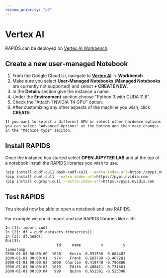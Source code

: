 ```yaml
---
review_priority: "p0"
---
```


# Vertex AI

RAPIDS can be deployed on [Vertex AI Workbench](https://cloud.google.com/vertex-ai-workbench).

## Create a new user-managed Notebook

1. From the Google Cloud UI, navigate to [**Vertex AI**](https://console.cloud.google.com/vertex-ai/workbench/user-managed) -> **Workbench**
2. Make sure you select **User-Managed Notebooks** (**Managed Notebooks** are currently not supported) and select **+ CREATE NEW**.
3. In the **Details** section give the instance a name.
4. Under the **Environment** section choose "Python 3 with CUDA 11.8".
5. Check the "Attach 1 NVIDIA T4 GPU" option.
6. After customizing any other aspects of the machine you wish, click **CREATE**.

```{tip}
If you want to select a different GPU or select other hardware options you can select "Advanced Options" at the bottom and then make changes in the "Machine type" seciton.
```

## Install RAPIDS

Once the instance has started select **OPEN JUPYTER LAB** and at the top of a notebook install the RAPIDS libraries you wish to use.

```bash
!pip install cudf-cu11 dask-cudf-cu11 --extra-index-url=https://pypi.nvidia.com
!pip install cuml-cu11 --extra-index-url=https://pypi.nvidia.com
!pip install cugraph-cu11 --extra-index-url=https://pypi.nvidia.com
```

## Test RAPIDS

You should now be able to open a notebook and use RAPIDS.

For example we could import and use RAPIDS libraries like `cudf`.

```ipython
In [1]: import cudf
In [2]: df = cudf.datasets.timeseries()
In [3]: df.head()
Out[3]:
                       id     name         x         y
timestamp
2000-01-01 00:00:00  1020    Kevin  0.091536  0.664482
2000-01-01 00:00:01   974    Frank  0.683788 -0.467281
2000-01-01 00:00:02  1000  Charlie  0.419740 -0.796866
2000-01-01 00:00:03  1019    Edith  0.488411  0.731661
2000-01-01 00:00:04   998    Quinn  0.651381 -0.525398
```

```{relatedexamples}

```
